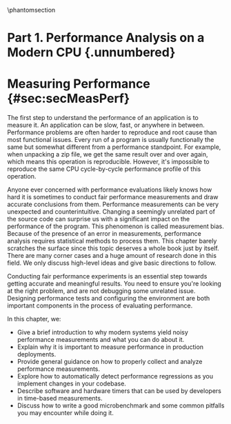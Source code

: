 \phantomsection
# Part 1. Performance Analysis on a Modern CPU {.unnumbered}

# Measuring Performance {#sec:secMeasPerf}

The first step to understand the performance of an application is to measure it. An application can be slow, fast, or anywhere in between. Performance problems are often harder to reproduce and root cause than most functional issues. Every run of a program is usually functionally the same but somewhat different from a performance standpoint. For example, when unpacking a zip file, we get the same result over and over again, which means this operation is reproducible. However, it's impossible to reproduce the same CPU cycle-by-cycle performance profile of this operation.

Anyone ever concerned with performance evaluations likely knows how hard it is sometimes to conduct fair performance measurements and draw accurate conclusions from them. Performance measurements can be very unexpected and counterintuitive. Changing a seemingly unrelated part of the source code can surprise us with a significant impact on the performance of the program. This phenomenon is called measurement bias. Because of the presence of an error in measurements, performance analysis requires statistical methods to process them. This chapter barely scratches the surface since this topic deserves a whole book just by itself. There are many corner cases and a huge amount of research done in this field. We only discuss high-level ideas and give basic directions to follow.

Conducting fair performance experiments is an essential step towards getting accurate and meaningful results. You need to ensure you're looking at the right problem, and are not debugging some unrelated issue. Designing performance tests and configuring the environment are both important components in the process of evaluating performance. 

In this chapter, we:

- Give a brief introduction to why modern systems yield noisy performance measurements and what you can do about it. 
- Explain why it is important to measure performance in production deployments.
- Provide general guidance on how to properly collect and analyze performance measurements. 
- Explore how to automatically detect performance regressions as you implement changes in your codebase.
- Describe software and hardware timers that can be used by developers in time-based measurements. 
- Discuss how to write a good microbenchmark and some common pitfalls you may encounter while doing it.
